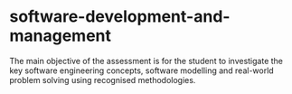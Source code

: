 # software-development-and-management
The main objective of the assessment is for the student to investigate the key software engineering concepts, software modelling and real-world problem solving using recognised methodologies.
